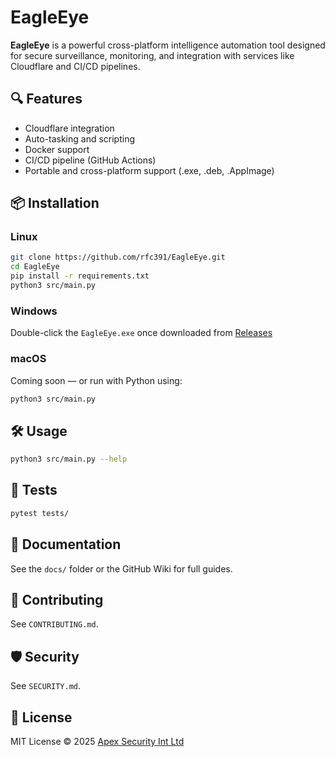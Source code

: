 # EagleEye

**EagleEye** is a powerful cross-platform intelligence automation tool designed for secure surveillance, monitoring, and integration with services like Cloudflare and CI/CD pipelines.

## 🔍 Features

- Cloudflare integration
- Auto-tasking and scripting
- Docker support
- CI/CD pipeline (GitHub Actions)
- Portable and cross-platform support (.exe, .deb, .AppImage)

## 📦 Installation

### Linux
```bash
git clone https://github.com/rfc391/EagleEye.git
cd EagleEye
pip install -r requirements.txt
python3 src/main.py
```

### Windows
Double-click the `EagleEye.exe` once downloaded from [Releases](https://github.com/rfc391/EagleEye/releases)

### macOS
Coming soon — or run with Python using:
```bash
python3 src/main.py
```

## 🛠 Usage
```bash
python3 src/main.py --help
```

## 🧪 Tests
```bash
pytest tests/
```

## 📄 Documentation
See the `docs/` folder or the GitHub Wiki for full guides.

## 🤝 Contributing
See `CONTRIBUTING.md`.

## 🛡 Security
See `SECURITY.md`.

## 📜 License
MIT License © 2025 [Apex Security Int Ltd](https://apexsecurityint.com)